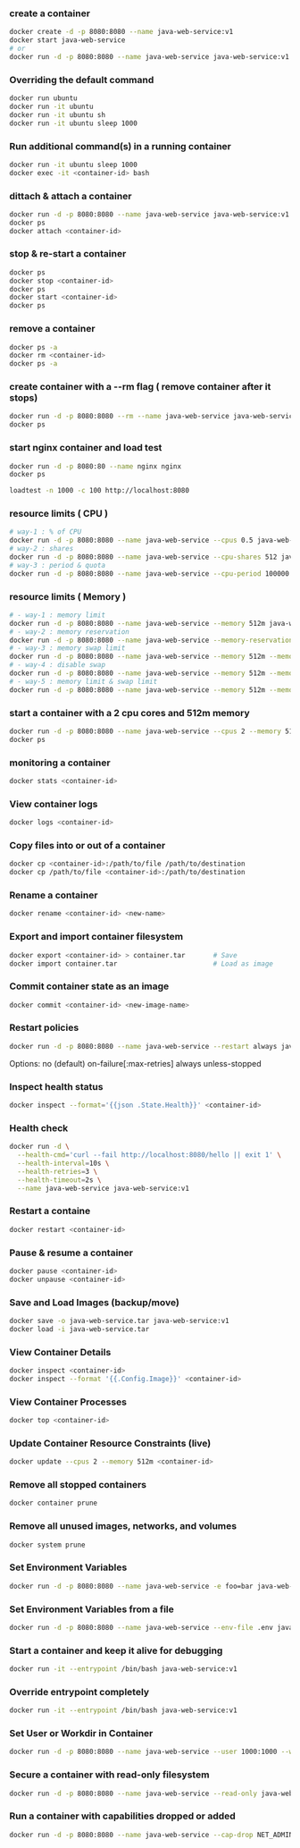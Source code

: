 


### create a container

```bash
docker create -d -p 8080:8080 --name java-web-service:v1
docker start java-web-service
# or
docker run -d -p 8080:8080 --name java-web-service java-web-service:v1
```


### Overriding the default command
```bash
docker run ubuntu 
docker run -it ubuntu 
docker run -it ubuntu sh
docker run -it ubuntu sleep 1000
```


### Run additional command(s) in a running container
```bash
docker run -it ubuntu sleep 1000
docker exec -it <container-id> bash
```


### dittach & attach a container 
```bash
docker run -d -p 8080:8080 --name java-web-service java-web-service:v1
docker ps
docker attach <container-id>
```


### stop & re-start a container
```bash
docker ps
docker stop <container-id>
docker ps
docker start <container-id>
docker ps
```

### remove a container
```bash
docker ps -a
docker rm <container-id>
docker ps -a
```

### create container with a --rm flag ( remove container after it stops)
```bash
docker run -d -p 8080:8080 --rm --name java-web-service java-web-service:v1
docker ps
```


### start nginx container and load test
```bash
docker run -d -p 8080:80 --name nginx nginx
docker ps

loadtest -n 1000 -c 100 http://localhost:8080
```


### resource limits ( CPU )

```bash
# way-1 : % of CPU
docker run -d -p 8080:8080 --name java-web-service --cpus 0.5 java-web-service:v1
# way-2 : shares
docker run -d -p 8080:8080 --name java-web-service --cpu-shares 512 java-web-service:v1
# way-3 : period & quota
docker run -d -p 8080:8080 --name java-web-service --cpu-period 100000 --cpu-quota 50000 java-web-service:v1
```

### resource limits ( Memory )

```bash
# - way-1 : memory limit
docker run -d -p 8080:8080 --name java-web-service --memory 512m java-web-service:v1
# - way-2 : memory reservation
docker run -d -p 8080:8080 --name java-web-service --memory-reservation 256m java-web-service:v1
# - way-3 : memory swap limit
docker run -d -p 8080:8080 --name java-web-service --memory 512m --memory-swap 1g java-web-service:v1
# - way-4 : disable swap
docker run -d -p 8080:8080 --name java-web-service --memory 512m --memory-swap -1 java-web-service:v1
# - way-5 : memory limit & swap limit
docker run -d -p 8080:8080 --name java-web-service --memory 512m --memory-swap 512m java-web-service:v1
```

### start a container with a 2 cpu cores and 512m memory
```bash
docker run -d -p 8080:8080 --name java-web-service --cpus 2 --memory 512m java-web-service:v1
docker ps
```

### monitoring a container
```bash
docker stats <container-id>
```



### View container logs
```bash
docker logs <container-id>
```


### Copy files into or out of a container
```bash
docker cp <container-id>:/path/to/file /path/to/destination
docker cp /path/to/file <container-id>:/path/to/destination
```


### Rename a container
```bash
docker rename <container-id> <new-name>
```

###  Export and import container filesystem
```bash
docker export <container-id> > container.tar       # Save
docker import container.tar                        # Load as image
```

### Commit container state as an image
```bash
docker commit <container-id> <new-image-name>
```


### Restart policies

```bash
docker run -d -p 8080:8080 --name java-web-service --restart always java-web-service:v1
```

Options:
no (default)
on-failure[:max-retries]
always
unless-stopped


###  Inspect health status
```bash
docker inspect --format='{{json .State.Health}}' <container-id>
```

###  Health check
```bash
docker run -d \
  --health-cmd='curl --fail http://localhost:8080/hello || exit 1' \
  --health-interval=10s \
  --health-retries=3 \
  --health-timeout=2s \
  --name java-web-service java-web-service:v1
```



###  Restart a containe
```bash
docker restart <container-id>
```

###  Pause & resume a container
```bash
docker pause <container-id>
docker unpause <container-id>
```

### Save and Load Images (backup/move)
```bash
docker save -o java-web-service.tar java-web-service:v1
docker load -i java-web-service.tar
```

### View Container Details
```bash
docker inspect <container-id>
docker inspect --format '{{.Config.Image}}' <container-id>
```


### View Container Processes
```bash
docker top <container-id>
```

### Update Container Resource Constraints (live)
```bash
docker update --cpus 2 --memory 512m <container-id>
```


### Remove all stopped containers
```bash
docker container prune
```

### Remove all unused images, networks, and volumes
```bash
docker system prune
```


### Set Environment Variables
```bash
docker run -d -p 8080:8080 --name java-web-service -e foo=bar java-web-service:v1
```

### Set Environment Variables from a file
```bash
docker run -d -p 8080:8080 --name java-web-service --env-file .env java-web-service:v1
```

### Start a container and keep it alive for debugging
```bash
docker run -it --entrypoint /bin/bash java-web-service:v1
```


### Override entrypoint completely
```bash
docker run -it --entrypoint /bin/bash java-web-service:v1
```


### Set User or Workdir in Container
```bash
docker run -d -p 8080:8080 --name java-web-service --user 1000:1000 --workdir /app java-web-service:v1
```

### Secure a container with read-only filesystem
```bash
docker run -d -p 8080:8080 --name java-web-service --read-only java-web-service:v1
```


### Run a container with capabilities dropped or added
```bash
docker run -d -p 8080:8080 --name java-web-service --cap-drop NET_ADMIN --cap-add SYS_TIME java-web-service:v1
```